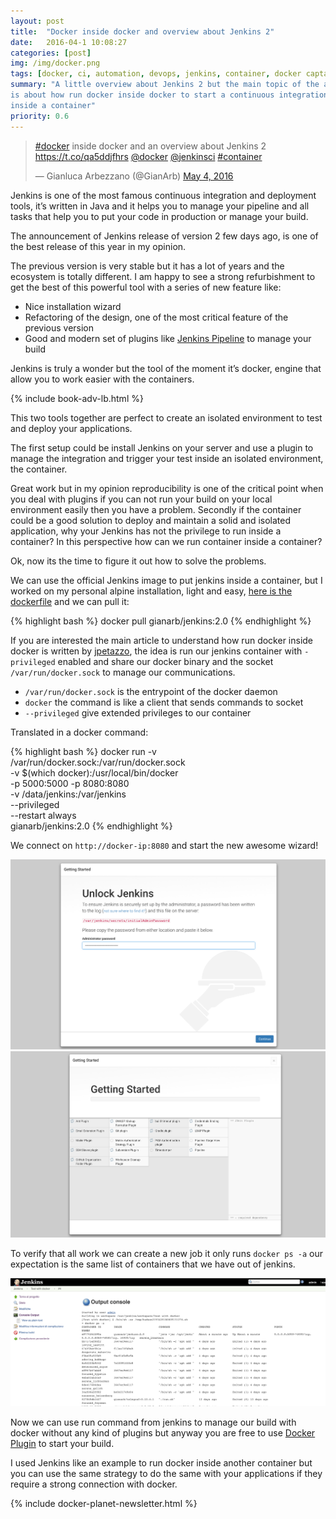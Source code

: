 ```yaml
---
layout: post
title:  "Docker inside docker and overview about Jenkins 2"
date:   2016-04-1 10:08:27
categories: [post]
img: /img/docker.png
tags: [docker, ci, automation, devops, jenkins, container, docker captain]
summary: "A little overview about Jenkins 2 but the main topic of the article
is about how run docker inside docker to start a continuous integration system
inside a container"
priority: 0.6
---
```


<blockquote class="twitter-tweet tw-align-center" data-lang="en"><p lang="en" dir="ltr"><a
href="https://twitter.com/hashtag/docker?src=hash">#docker</a> inside docker
and an overview about Jenkins 2 <a
href="https://t.co/qa5ddjfhrs">https://t.co/qa5ddjfhrs</a> <a
href="https://twitter.com/docker">@docker</a> <a
href="https://twitter.com/jenkinsci">@jenkinsci</a> <a
href="https://twitter.com/hashtag/container?src=hash">#container</a></p>&mdash;
Gianluca Arbezzano (@GianArb) <a
href="https://twitter.com/GianArb/status/727876226875068416">May 4,
2016</a></blockquote> <script async src="//platform.twitter.com/widgets.js"
charset="utf-8"></script>

Jenkins  is one of the most famous
continuous integration and deployment tools, it’s written in Java and it helps
you to manage your pipeline and all tasks that help you to put your code in
production or manage your build.

The announcement of Jenkins release of version 2 few days ago, is one of the
best release of this year in my opinion.

The previous version is very stable but it has a lot of years and the ecosystem
is totally different. I am happy to see a strong refurbishment to get the best
of this powerful tool with a series of new feature like:

* Nice installation wizard
* Refactoring of the design, one of the most critical
  feature of the previous version
* Good and modern set of plugins like [Jenkins
  Pipeline](https://jenkins.io/solutions/pipeline/) to manage your build

Jenkins is truly a wonder but the tool of the moment it’s docker, engine
that allow you to work easier with the containers.

<div class="post row">
  <div class="col-md-12">
      {% include book-adv-lb.html %}
  </div>
</div>

This two tools together are perfect to create an isolated environment to test
and deploy your applications.

The first setup could be install Jenkins on your
server and use a plugin to manage the integration and trigger your test inside
an isolated environment, the container.

Great work but in my opinion reproducibility is one of the critical point when
you deal with plugins if you can not run your build on your local environment
easily then you have a problem.  Secondly if the container could be a good
solution to deploy and maintain a solid and isolated application, why your
Jenkins has not the privilege to run inside a container?  In this perspective
how can we run container inside a container?

Ok, now its the time to figure it out how to solve the problems.

We can use the official Jenkins image to put jenkins inside a container, but I
worked on my personal alpine installation, light and easy, [here is the
dockerfile](https://github.com/gianarb/dockerfile/blob/master/jenkins/2.0/Dockerfile)
and we can pull it:

{% highlight bash %}
docker pull gianarb/jenkins:2.0
{% endhighlight %}

If you are interested the main article to understand how run docker inside
docker is written by
[jpetazzo](https://jpetazzo.github.io/2015/09/03/do-not-use-docker-in-docker-for-ci/),
the idea is run our jenkins container with `-privileged` enabled and share our
docker binary and the socket `/var/run/docker.sock` to manage our
communications.

* `/var/run/docker.sock` is the entrypoint of the docker daemon
* `docker` the command is like a client that sends commands to socket
*  `--privileged` give extended privileges to our container

Translated in a docker command:

{% highlight bash %}
docker run -v /var/run/docker.sock:/var/run/docker.sock \
    -v $(which docker):/usr/local/bin/docker \
    -p 5000:5000 -p 8080:8080 \
    -v /data/jenkins:/var/jenkins \
    --privileged \
    --restart always \
    gianarb/jenkins:2.0
{% endhighlight %}

We connect on `http://docker-ip:8080` and start the new awesome wizard!

<img class="img-fluid" alt="First Jenkins 2 page, grab from the log your key and start" src="/img/docker-in-docker/jenkins2-start.png">

<img class="img-fluid" alt="Jenkins's plugins wizard" src="/img/docker-in-docker/jenkins2-plugin.png">

To verify that all work we can create a new job it only runs `docker ps -a` our
expectation is the same list of containers that we have out of jenkins.

<img class="img-fluid" alt="Result of the first build" src="/img/docker-in-docker/jenkins2-result.png">

Now we can use run command from jenkins to manage our build with docker without
any kind of plugins but anyway you are free to use [Docker
Plugin](https://wiki.jenkins-ci.org/display/JENKINS/Docker+Plugin) to start
your build.

I used Jenkins like an example to run docker inside another container but you
can use the same strategy to do the same with your applications if they require
a strong connection with docker.

{% include docker-planet-newsletter.html %}
